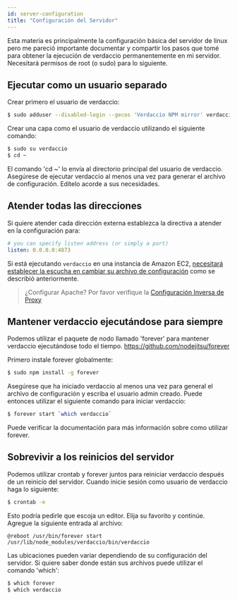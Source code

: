```yaml
---
id: server-configuration
title: "Configuración del Servidor"
---
```

Esta materia es principalmente la configuración básica del servidor de linux pero me pareció importante documentar y compartir los pasos que tomé para obtener la ejecución de verdaccio permanentemente en mi servidor. Necesitará permisos de root (o sudo) para lo siguiente.

## Ejecutar como un usuario separado

Crear primero el usuario de verdaccio:

```bash
$ sudo adduser --disabled-login --gecos 'Verdaccio NPM mirror' verdaccio
```

Crear una capa como el usuario de verdaccio utilizando el siguiente comando:

```bash
$ sudo su verdaccio
$ cd ~
```

El comando 'cd ~' lo envía al directorio principal del usuario de verdaccio. Asegúrese de ejecutar verdaccio al menos una vez para generar el archivo de configuración. Edítelo acorde a sus necesidades.

## Atender todas las direcciones

Si quiere atender cada dirección externa establezca la directiva a atender en la configuración para:

```yaml
# you can specify listen address (or simply a port)
listen: 0.0.0.0:4873
```

Si está ejecutando `verdaccio` en una instancia de Amazon EC2, [necesitará establecer la escucha en cambiar su archivo de configuración](https://github.com/verdaccio/verdaccio/issues/314#issuecomment-327852203) como se describió anteriormente.

> ¿Configurar Apache? Por favor verifique la [Configuración Inversa de Proxy](reverse-proxy.md)

## Mantener verdaccio ejecutándose para siempre

Podemos utilizar el paquete de nodo llamado 'forever' para mantener verdaccio ejecutándose todo el tiempo. https://github.com/nodejitsu/forever

Primero instale forever globalmente:

```bash
$ sudo npm install -g forever
```

Asegúrese que ha iniciado verdaccio al menos una vez para general el archivo de configuración y escriba el usuario admin creado. Puede entonces utilizar el siguiente comando para iniciar verdaccio:

```bash
$ forever start `which verdaccio`
```

Puede verificar la documentación para más información sobre como utilizar forever.

## Sobrevivir a los reinicios del servidor

Podemos utilizar crontab y forever juntos para reiniciar verdaccio después de un reinicio del servidor. Cuando inicie sesión como usuario de verdaccio haga lo siguiente:

```bash
$ crontab -e
```

Esto podría pedirle que escoja un editor. Elija su favorito y continúe. Agregue la siguiente entrada al archivo:

    @reboot /usr/bin/forever start /usr/lib/node_modules/verdaccio/bin/verdaccio
    

Las ubicaciones pueden variar dependiendo de su configuración del servidor. Si quiere saber donde están sus archivos puede utilizar el comando 'which':

```bash
$ which forever
$ which verdaccio
```